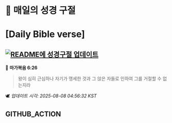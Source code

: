 # 🙏 매일의 성경 구절
# [Daily Bible verse]
## [![README에 성경구절 업데이트](https://github.com/DONGSUKA/first_test/actions/workflows/update-readme-bible.yml/badge.svg)](https://github.com/DONGSUKA/first_test/actions/workflows/update-readme-bible.yml)
<!-- START_BIBLE_VERSE -->
📖 **마가복음 6:26**
> 왕이 심히 근심하나 자기가 맹세한 것과 그 앉은 자들로 인하여 그를 거절할 수 없는지라

🕊️ _업데이트 시각: 2025-08-08 04:56:32 KST_
  <!-- END_BIBLE_VERSE -->
## GITHUB_ACTION

